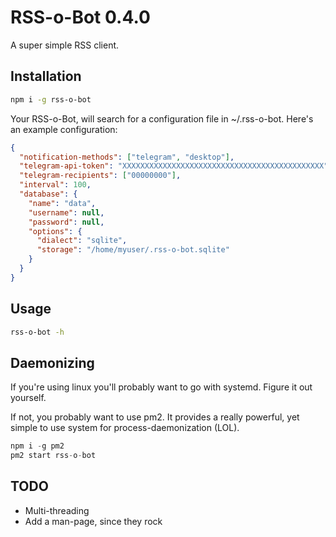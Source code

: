# RSS-o-Bot 0.4.0

A super simple RSS client.

## Installation

```bash
npm i -g rss-o-bot
```

Your RSS-o-Bot, will search for a configuration file in ~/.rss-o-bot. Here's an example configuration:

```json
{
  "notification-methods": ["telegram", "desktop"],
  "telegram-api-token": "XXXXXXXXXXXXXXXXXXXXXXXXXXXXXXXXXXXXXXXXXXXXX",
  "telegram-recipients": ["00000000"],
  "interval": 100,
  "database": {
    "name": "data",
    "username": null,
    "password": null,
    "options": {
      "dialect": "sqlite",
      "storage": "/home/myuser/.rss-o-bot.sqlite"
    }
  }
}
```

## Usage

```bash
rss-o-bot -h
```

## Daemonizing

If you're using linux you'll probably want to go with systemd. Figure it out yourself.

If not, you probably want to use pm2. It provides a really powerful, yet simple to use system for process-daemonization (LOL).

```js
npm i -g pm2
pm2 start rss-o-bot
```

## TODO

* Multi-threading
* Add a man-page, since they rock

